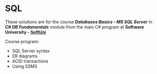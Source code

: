 # SQL
These solutions are for the course ***Databases Basics - MS SQL Server*** in ***C# DB Fundamentals*** module from the main C# program at **Software University - [SoftUni](https://softuni.bg/)**

Course program:
- SQL Server syntax
- ER diagrams
- ACID transactions
- Using SSMS